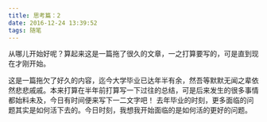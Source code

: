 ```yaml
---
title: 思考篇：2
date: 2016-12-24 13:39:52
tags: 随笔
---
```


从哪儿开始好呢？算起来这是一篇拖了很久的文章，一之打算要写的，可是直到现在才刚开始。




这是一篇拖欠了好久的内容，迄今大学毕业已达年半有余，然吾等默默无闻之辈依然悲悲戚戚。本来打算在半年前打算写一下过往的总结，可是后来发生的很多事情都始料未及，今日有时间便来写下一二文字吧！
去年毕业的时刻，更多面临的问题其实是如何活下去的。今日时刻，我想我开始面临的是如何活的更好的问题。
